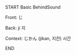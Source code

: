 START
Basic BehindSound

Front:
じ


Back:
ji 지


Context:
じかん (jikan, 지칸)
시간
<!--ID: 1744258793312-->
END